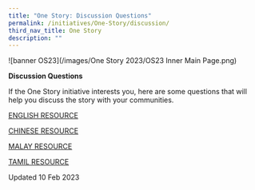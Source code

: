 ```yaml
---
title: "One Story: Discussion Questions"
permalink: /initiatives/One-Story/discussion/
third_nav_title: One Story
description: ""
---
```

![banner OS23](/images/One Story 2023/OS23 Inner Main Page.png)

**Discussion Questions**

If the One Story initiative interests you, here are some questions that will help you discuss the story with your communities.

[ENGLISH RESOURCE](/files/RRW%20Activity_English%20with%20cover%20letter%20and%20report%20form_final.pdf)

[CHINESE RESOURCE](/files/RRW%20Activity_CL.pdf)

[MALAY RESOURCE](/files/RRW%20Activity_ML-2.pdf)

[TAMIL RESOURCE](/files/RRW%20Activity_TL.pdf)


Updated 10 Feb 2023